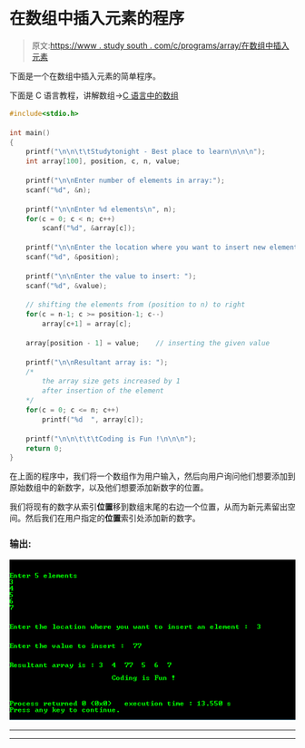 # 在数组中插入元素的程序

> 原文:[https://www . study south . com/c/programs/array/在数组中插入元素](https://www.studytonight.com/c/programs/array/inserting-an-element-in-array)

下面是一个在数组中插入元素的简单程序。

下面是 C 语言教程，讲解数组→[C 语言中的数组](/c/arrays-in-c.php)

```cpp
#include<stdio.h>

int main()
{
    printf("\n\n\t\tStudytonight - Best place to learn\n\n\n");
    int array[100], position, c, n, value;

    printf("\n\nEnter number of elements in array:");
    scanf("%d", &n);

    printf("\n\nEnter %d elements\n", n);
    for(c = 0; c < n; c++)
        scanf("%d", &array[c]);

    printf("\n\nEnter the location where you want to insert new element:  ");
    scanf("%d", &position);

    printf("\n\nEnter the value to insert: ");
    scanf("%d", &value);

    // shifting the elements from (position to n) to right
    for(c = n-1; c >= position-1; c--)
        array[c+1] = array[c];

    array[position - 1] = value;    // inserting the given value

    printf("\n\nResultant array is: ");
    /* 
        the array size gets increased by 1 
        after insertion of the element
    */
    for(c = 0; c <= n; c++) 
        printf("%d  ", array[c]);

    printf("\n\n\t\t\tCoding is Fun !\n\n\n");
    return 0;
}
```

在上面的程序中，我们将一个数组作为用户输入，然后向用户询问他们想要添加到原始数组中的新数字，以及他们想要添加新数字的位置。

我们将现有的数字从索引**位置**移到数组末尾的右边一个位置，从而为新元素留出空间。然后我们在用户指定的**位置**索引处添加新的数字。

### 输出:

![Insert an Element in Array](img/488e30a0c03770099e219a0dc9ae6f45.png)

* * *

* * *